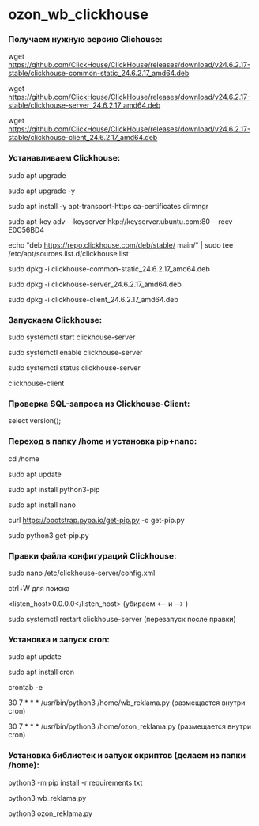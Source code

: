 # ozon_wb_clickhouse

### Получаем нужную версию Clichouse:
wget https://github.com/ClickHouse/ClickHouse/releases/download/v24.6.2.17-stable/clickhouse-common-static_24.6.2.17_amd64.deb

wget https://github.com/ClickHouse/ClickHouse/releases/download/v24.6.2.17-stable/clickhouse-server_24.6.2.17_amd64.deb

wget https://github.com/ClickHouse/ClickHouse/releases/download/v24.6.2.17-stable/clickhouse-client_24.6.2.17_amd64.deb

### Устанавливаем Clickhouse:
sudo apt upgrade

sudo apt upgrade -y

sudo apt install -y apt-transport-https ca-certificates dirmngr

sudo apt-key adv --keyserver hkp://keyserver.ubuntu.com:80 --recv E0C56BD4

echo "deb https://repo.clickhouse.com/deb/stable/ main/" | sudo tee /etc/apt/sources.list.d/clickhouse.list

sudo dpkg -i clickhouse-common-static_24.6.2.17_amd64.deb

sudo dpkg -i clickhouse-server_24.6.2.17_amd64.deb 

sudo dpkg -i clickhouse-client_24.6.2.17_amd64.deb


### Запускаем Clickhouse:
sudo systemctl start clickhouse-server

sudo systemctl enable clickhouse-server

sudo systemctl status clickhouse-server

clickhouse-client

### Проверка SQL-запроса из Clickhouse-Client:
select version();

### Переход в папку /home и установка pip+nano:
cd /home

sudo apt update

sudo apt install python3-pip

sudo apt install nano

curl https://bootstrap.pypa.io/get-pip.py -o get-pip.py

sudo python3 get-pip.py

### Правки файла конфигураций Clickhouse:
sudo nano /etc/clickhouse-server/config.xml

ctrl+W для поиска

<listen_host>0.0.0.0</listen_host>  (убираем <--  и --> )

sudo systemctl restart clickhouse-server (перезапуск после правки)

### Установка и запуск cron:
sudo apt update 

sudo apt install cron

crontab -e

30 7 * * * /usr/bin/python3 /home/wb_reklama.py (размещается внутри cron)

30 7 * * * /usr/bin/python3 /home/ozon_reklama.py (размещается внутри cron)

### Установка библиотек и запуск скриптов (делаем из папки /home):
python3 -m pip install -r requirements.txt

python3 wb_reklama.py

python3 ozon_reklama.py
